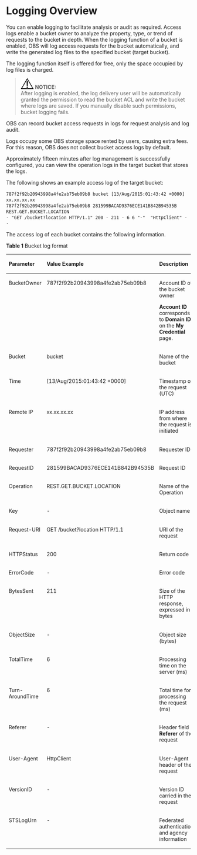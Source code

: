 # Logging Overview<a name="obs_03_0431"></a>

You can enable logging to facilitate analysis or audit as required. Access logs enable a bucket owner to analyze the property, type, or trend of requests to the bucket in depth. When the logging function of a bucket is enabled, OBS will log access requests for the bucket automatically, and write the generated log files to the specified bucket \(target bucket\).

The logging function itself is offered for free, only the space occupied by log files is charged.

>![](public_sys-resources/icon-notice.gif) **NOTICE:**   
>After logging is enabled, the log delivery user will be automatically granted the permission to read the bucket ACL and write the bucket where logs are saved. If you manually disable such permissions, bucket logging fails.  

OBS can record bucket access requests in logs for request analysis and log audit.

Logs occupy some OBS storage space rented by users, causing extra fees. For this reason, OBS does not collect bucket access logs by default.

Approximately fifteen minutes after log management is successfully configured, you can view the operation logs in the target bucket that stores the logs.

The following shows an example access log of the target bucket:

```
787f2f92b20943998a4fe2ab75eb09b8 bucket [13/Aug/2015:01:43:42 +0000] xx.xx.xx.xx 
787f2f92b20943998a4fe2ab75eb09b8 281599BACAD9376ECE141B842B94535B  REST.GET.BUCKET.LOCATION 
- "GET /bucket?location HTTP/1.1" 200 - 211 - 6 6 "-"  "HttpClient" - -
```

The access log of each bucket contains the following information.

**Table  1**  Bucket log format

<a name="en-us_topic_0045853553_table131214386116"></a>
<table><thead align="left"><tr id="en-us_topic_0045853553_row91211438610"><th class="cellrowborder" valign="top" width="30%" id="mcps1.2.4.1.1"><p id="en-us_topic_0045853553_p171215388116"><a name="en-us_topic_0045853553_p171215388116"></a><a name="en-us_topic_0045853553_p171215388116"></a><strong id="en-us_topic_0045853553_b5199335294"><a name="en-us_topic_0045853553_b5199335294"></a><a name="en-us_topic_0045853553_b5199335294"></a>Parameter</strong></p>
</th>
<th class="cellrowborder" valign="top" width="44%" id="mcps1.2.4.1.2"><p id="en-us_topic_0045853553_p41212381016"><a name="en-us_topic_0045853553_p41212381016"></a><a name="en-us_topic_0045853553_p41212381016"></a><strong id="en-us_topic_0045853553_b1026099112911"><a name="en-us_topic_0045853553_b1026099112911"></a><a name="en-us_topic_0045853553_b1026099112911"></a>Value Example</strong></p>
</th>
<th class="cellrowborder" valign="top" width="26%" id="mcps1.2.4.1.3"><p id="en-us_topic_0045853553_p812114386117"><a name="en-us_topic_0045853553_p812114386117"></a><a name="en-us_topic_0045853553_p812114386117"></a><strong id="en-us_topic_0045853553_b5762121572918"><a name="en-us_topic_0045853553_b5762121572918"></a><a name="en-us_topic_0045853553_b5762121572918"></a>Description</strong></p>
</th>
</tr>
</thead>
<tbody><tr id="en-us_topic_0045853553_row1812118381315"><td class="cellrowborder" valign="top" width="30%" headers="mcps1.2.4.1.1 "><p id="en-us_topic_0045853553_p317119161311"><a name="en-us_topic_0045853553_p317119161311"></a><a name="en-us_topic_0045853553_p317119161311"></a>BucketOwner</p>
</td>
<td class="cellrowborder" valign="top" width="44%" headers="mcps1.2.4.1.2 "><p id="en-us_topic_0045853553_p11713161731"><a name="en-us_topic_0045853553_p11713161731"></a><a name="en-us_topic_0045853553_p11713161731"></a>787f2f92b20943998a4fe2ab75eb09b8</p>
</td>
<td class="cellrowborder" valign="top" width="26%" headers="mcps1.2.4.1.3 "><p id="en-us_topic_0045853553_p1317111168312"><a name="en-us_topic_0045853553_p1317111168312"></a><a name="en-us_topic_0045853553_p1317111168312"></a>Account ID of the bucket owner</p>
<p id="en-us_topic_0045853553_p16250135004910"><a name="en-us_topic_0045853553_p16250135004910"></a><a name="en-us_topic_0045853553_p16250135004910"></a><strong id="en-us_topic_0045853553_b575518588313"><a name="en-us_topic_0045853553_b575518588313"></a><a name="en-us_topic_0045853553_b575518588313"></a>Account ID</strong> corresponds to <strong id="en-us_topic_0045853553_b41318815412"><a name="en-us_topic_0045853553_b41318815412"></a><a name="en-us_topic_0045853553_b41318815412"></a>Domain ID</strong> on the <strong id="en-us_topic_0045853553_b1397315101441"><a name="en-us_topic_0045853553_b1397315101441"></a><a name="en-us_topic_0045853553_b1397315101441"></a>My Credential</strong> page.</p>
</td>
</tr>
<tr id="en-us_topic_0045853553_row512113386112"><td class="cellrowborder" valign="top" width="30%" headers="mcps1.2.4.1.1 "><p id="en-us_topic_0045853553_p1717113165312"><a name="en-us_topic_0045853553_p1717113165312"></a><a name="en-us_topic_0045853553_p1717113165312"></a>Bucket</p>
</td>
<td class="cellrowborder" valign="top" width="44%" headers="mcps1.2.4.1.2 "><p id="en-us_topic_0045853553_p3171216839"><a name="en-us_topic_0045853553_p3171216839"></a><a name="en-us_topic_0045853553_p3171216839"></a>bucket</p>
</td>
<td class="cellrowborder" valign="top" width="26%" headers="mcps1.2.4.1.3 "><p id="en-us_topic_0045853553_p21714168313"><a name="en-us_topic_0045853553_p21714168313"></a><a name="en-us_topic_0045853553_p21714168313"></a>Name of the bucket</p>
</td>
</tr>
<tr id="en-us_topic_0045853553_row161211438717"><td class="cellrowborder" valign="top" width="30%" headers="mcps1.2.4.1.1 "><p id="en-us_topic_0045853553_p141718161331"><a name="en-us_topic_0045853553_p141718161331"></a><a name="en-us_topic_0045853553_p141718161331"></a>Time</p>
</td>
<td class="cellrowborder" valign="top" width="44%" headers="mcps1.2.4.1.2 "><p id="en-us_topic_0045853553_p1217121611311"><a name="en-us_topic_0045853553_p1217121611311"></a><a name="en-us_topic_0045853553_p1217121611311"></a>[13/Aug/2015:01:43:42 +0000]</p>
</td>
<td class="cellrowborder" valign="top" width="26%" headers="mcps1.2.4.1.3 "><p id="en-us_topic_0045853553_p7171316031"><a name="en-us_topic_0045853553_p7171316031"></a><a name="en-us_topic_0045853553_p7171316031"></a>Timestamp of the request (UTC)</p>
</td>
</tr>
<tr id="en-us_topic_0045853553_row71212387114"><td class="cellrowborder" valign="top" width="30%" headers="mcps1.2.4.1.1 "><p id="en-us_topic_0045853553_p517112168319"><a name="en-us_topic_0045853553_p517112168319"></a><a name="en-us_topic_0045853553_p517112168319"></a>Remote IP</p>
</td>
<td class="cellrowborder" valign="top" width="44%" headers="mcps1.2.4.1.2 "><p id="en-us_topic_0045853553_p11171121618320"><a name="en-us_topic_0045853553_p11171121618320"></a><a name="en-us_topic_0045853553_p11171121618320"></a>xx.xx.xx.xx</p>
</td>
<td class="cellrowborder" valign="top" width="26%" headers="mcps1.2.4.1.3 "><p id="en-us_topic_0045853553_p317121610316"><a name="en-us_topic_0045853553_p317121610316"></a><a name="en-us_topic_0045853553_p317121610316"></a>IP address from where the request is initiated</p>
</td>
</tr>
<tr id="en-us_topic_0045853553_row412120385118"><td class="cellrowborder" valign="top" width="30%" headers="mcps1.2.4.1.1 "><p id="en-us_topic_0045853553_p1617116161139"><a name="en-us_topic_0045853553_p1617116161139"></a><a name="en-us_topic_0045853553_p1617116161139"></a>Requester</p>
</td>
<td class="cellrowborder" valign="top" width="44%" headers="mcps1.2.4.1.2 "><p id="en-us_topic_0045853553_p4171141618312"><a name="en-us_topic_0045853553_p4171141618312"></a><a name="en-us_topic_0045853553_p4171141618312"></a>787f2f92b20943998a4fe2ab75eb09b8</p>
</td>
<td class="cellrowborder" valign="top" width="26%" headers="mcps1.2.4.1.3 "><p id="en-us_topic_0045853553_p121711816833"><a name="en-us_topic_0045853553_p121711816833"></a><a name="en-us_topic_0045853553_p121711816833"></a>Requester ID</p>
</td>
</tr>
<tr id="en-us_topic_0045853553_row1012119381212"><td class="cellrowborder" valign="top" width="30%" headers="mcps1.2.4.1.1 "><p id="en-us_topic_0045853553_p17171181616312"><a name="en-us_topic_0045853553_p17171181616312"></a><a name="en-us_topic_0045853553_p17171181616312"></a>RequestID</p>
</td>
<td class="cellrowborder" valign="top" width="44%" headers="mcps1.2.4.1.2 "><p id="en-us_topic_0045853553_p91713161734"><a name="en-us_topic_0045853553_p91713161734"></a><a name="en-us_topic_0045853553_p91713161734"></a>281599BACAD9376ECE141B842B94535B</p>
</td>
<td class="cellrowborder" valign="top" width="26%" headers="mcps1.2.4.1.3 "><p id="en-us_topic_0045853553_p8171121615316"><a name="en-us_topic_0045853553_p8171121615316"></a><a name="en-us_topic_0045853553_p8171121615316"></a>Request ID</p>
</td>
</tr>
<tr id="en-us_topic_0045853553_row0121538319"><td class="cellrowborder" valign="top" width="30%" headers="mcps1.2.4.1.1 "><p id="en-us_topic_0045853553_p15171316734"><a name="en-us_topic_0045853553_p15171316734"></a><a name="en-us_topic_0045853553_p15171316734"></a>Operation</p>
</td>
<td class="cellrowborder" valign="top" width="44%" headers="mcps1.2.4.1.2 "><p id="en-us_topic_0045853553_p217121618311"><a name="en-us_topic_0045853553_p217121618311"></a><a name="en-us_topic_0045853553_p217121618311"></a>REST.GET.BUCKET.LOCATION</p>
</td>
<td class="cellrowborder" valign="top" width="26%" headers="mcps1.2.4.1.3 "><p id="en-us_topic_0045853553_p917112161834"><a name="en-us_topic_0045853553_p917112161834"></a><a name="en-us_topic_0045853553_p917112161834"></a>Name of the Operation</p>
</td>
</tr>
<tr id="en-us_topic_0045853553_row0997173031516"><td class="cellrowborder" valign="top" width="30%" headers="mcps1.2.4.1.1 "><p id="en-us_topic_0045853553_p159971730131518"><a name="en-us_topic_0045853553_p159971730131518"></a><a name="en-us_topic_0045853553_p159971730131518"></a>Key</p>
</td>
<td class="cellrowborder" valign="top" width="44%" headers="mcps1.2.4.1.2 "><p id="en-us_topic_0045853553_p4997430191515"><a name="en-us_topic_0045853553_p4997430191515"></a><a name="en-us_topic_0045853553_p4997430191515"></a>-</p>
</td>
<td class="cellrowborder" valign="top" width="26%" headers="mcps1.2.4.1.3 "><p id="en-us_topic_0045853553_p1428011903918"><a name="en-us_topic_0045853553_p1428011903918"></a><a name="en-us_topic_0045853553_p1428011903918"></a>Object name</p>
</td>
</tr>
<tr id="en-us_topic_0045853553_row218717133312"><td class="cellrowborder" valign="top" width="30%" headers="mcps1.2.4.1.1 "><p id="en-us_topic_0045853553_p181712167318"><a name="en-us_topic_0045853553_p181712167318"></a><a name="en-us_topic_0045853553_p181712167318"></a>Request-URI</p>
</td>
<td class="cellrowborder" valign="top" width="44%" headers="mcps1.2.4.1.2 "><p id="en-us_topic_0045853553_p151711616837"><a name="en-us_topic_0045853553_p151711616837"></a><a name="en-us_topic_0045853553_p151711616837"></a>GET /bucket?location HTTP/1.1</p>
</td>
<td class="cellrowborder" valign="top" width="26%" headers="mcps1.2.4.1.3 "><p id="en-us_topic_0045853553_p1517181618315"><a name="en-us_topic_0045853553_p1517181618315"></a><a name="en-us_topic_0045853553_p1517181618315"></a>URI of the request</p>
</td>
</tr>
<tr id="en-us_topic_0045853553_row965413106316"><td class="cellrowborder" valign="top" width="30%" headers="mcps1.2.4.1.1 "><p id="en-us_topic_0045853553_p131710168310"><a name="en-us_topic_0045853553_p131710168310"></a><a name="en-us_topic_0045853553_p131710168310"></a>HTTPStatus</p>
</td>
<td class="cellrowborder" valign="top" width="44%" headers="mcps1.2.4.1.2 "><p id="en-us_topic_0045853553_p9171316238"><a name="en-us_topic_0045853553_p9171316238"></a><a name="en-us_topic_0045853553_p9171316238"></a>200</p>
</td>
<td class="cellrowborder" valign="top" width="26%" headers="mcps1.2.4.1.3 "><p id="en-us_topic_0045853553_p18171171616313"><a name="en-us_topic_0045853553_p18171171616313"></a><a name="en-us_topic_0045853553_p18171171616313"></a>Return code</p>
</td>
</tr>
<tr id="en-us_topic_0045853553_row15399651112010"><td class="cellrowborder" valign="top" width="30%" headers="mcps1.2.4.1.1 "><p id="en-us_topic_0045853553_p103991051162012"><a name="en-us_topic_0045853553_p103991051162012"></a><a name="en-us_topic_0045853553_p103991051162012"></a>ErrorCode</p>
</td>
<td class="cellrowborder" valign="top" width="44%" headers="mcps1.2.4.1.2 "><p id="en-us_topic_0045853553_p4399185111206"><a name="en-us_topic_0045853553_p4399185111206"></a><a name="en-us_topic_0045853553_p4399185111206"></a>-</p>
</td>
<td class="cellrowborder" valign="top" width="26%" headers="mcps1.2.4.1.3 "><p id="en-us_topic_0045853553_p193991851112014"><a name="en-us_topic_0045853553_p193991851112014"></a><a name="en-us_topic_0045853553_p193991851112014"></a>Error code</p>
</td>
</tr>
<tr id="en-us_topic_0045853553_row18264188238"><td class="cellrowborder" valign="top" width="30%" headers="mcps1.2.4.1.1 "><p id="en-us_topic_0045853553_p117117161836"><a name="en-us_topic_0045853553_p117117161836"></a><a name="en-us_topic_0045853553_p117117161836"></a>BytesSent</p>
</td>
<td class="cellrowborder" valign="top" width="44%" headers="mcps1.2.4.1.2 "><p id="en-us_topic_0045853553_p61717167319"><a name="en-us_topic_0045853553_p61717167319"></a><a name="en-us_topic_0045853553_p61717167319"></a>211</p>
</td>
<td class="cellrowborder" valign="top" width="26%" headers="mcps1.2.4.1.3 "><p id="en-us_topic_0045853553_p161711016435"><a name="en-us_topic_0045853553_p161711016435"></a><a name="en-us_topic_0045853553_p161711016435"></a>Size of the HTTP response, expressed in bytes</p>
</td>
</tr>
<tr id="en-us_topic_0045853553_row4789642132118"><td class="cellrowborder" valign="top" width="30%" headers="mcps1.2.4.1.1 "><p id="en-us_topic_0045853553_p8789114282111"><a name="en-us_topic_0045853553_p8789114282111"></a><a name="en-us_topic_0045853553_p8789114282111"></a>ObjectSize</p>
</td>
<td class="cellrowborder" valign="top" width="44%" headers="mcps1.2.4.1.2 "><p id="en-us_topic_0045853553_p15789144252119"><a name="en-us_topic_0045853553_p15789144252119"></a><a name="en-us_topic_0045853553_p15789144252119"></a>-</p>
</td>
<td class="cellrowborder" valign="top" width="26%" headers="mcps1.2.4.1.3 "><p id="en-us_topic_0045853553_p878954214212"><a name="en-us_topic_0045853553_p878954214212"></a><a name="en-us_topic_0045853553_p878954214212"></a>Object size (bytes)</p>
</td>
</tr>
<tr id="en-us_topic_0045853553_row7983195831"><td class="cellrowborder" valign="top" width="30%" headers="mcps1.2.4.1.1 "><p id="en-us_topic_0045853553_p14171516134"><a name="en-us_topic_0045853553_p14171516134"></a><a name="en-us_topic_0045853553_p14171516134"></a>TotalTime</p>
</td>
<td class="cellrowborder" valign="top" width="44%" headers="mcps1.2.4.1.2 "><p id="en-us_topic_0045853553_p1417115160310"><a name="en-us_topic_0045853553_p1417115160310"></a><a name="en-us_topic_0045853553_p1417115160310"></a>6</p>
</td>
<td class="cellrowborder" valign="top" width="26%" headers="mcps1.2.4.1.3 "><p id="en-us_topic_0045853553_p2017114161831"><a name="en-us_topic_0045853553_p2017114161831"></a><a name="en-us_topic_0045853553_p2017114161831"></a>Processing time on the server (ms)</p>
</td>
</tr>
<tr id="en-us_topic_0045853553_row16811143633"><td class="cellrowborder" valign="top" width="30%" headers="mcps1.2.4.1.1 "><p id="en-us_topic_0045853553_p617110167315"><a name="en-us_topic_0045853553_p617110167315"></a><a name="en-us_topic_0045853553_p617110167315"></a>Turn-AroundTime</p>
</td>
<td class="cellrowborder" valign="top" width="44%" headers="mcps1.2.4.1.2 "><p id="en-us_topic_0045853553_p4171616233"><a name="en-us_topic_0045853553_p4171616233"></a><a name="en-us_topic_0045853553_p4171616233"></a>6</p>
</td>
<td class="cellrowborder" valign="top" width="26%" headers="mcps1.2.4.1.3 "><p id="en-us_topic_0045853553_p161711716536"><a name="en-us_topic_0045853553_p161711716536"></a><a name="en-us_topic_0045853553_p161711716536"></a>Total time for processing the request (ms)</p>
</td>
</tr>
<tr id="en-us_topic_0045853553_row9951955723"><td class="cellrowborder" valign="top" width="30%" headers="mcps1.2.4.1.1 "><p id="en-us_topic_0045853553_p0951655520"><a name="en-us_topic_0045853553_p0951655520"></a><a name="en-us_topic_0045853553_p0951655520"></a>Referer</p>
</td>
<td class="cellrowborder" valign="top" width="44%" headers="mcps1.2.4.1.2 "><p id="en-us_topic_0045853553_p199511855725"><a name="en-us_topic_0045853553_p199511855725"></a><a name="en-us_topic_0045853553_p199511855725"></a>-</p>
</td>
<td class="cellrowborder" valign="top" width="26%" headers="mcps1.2.4.1.3 "><p id="en-us_topic_0045853553_p1195113551720"><a name="en-us_topic_0045853553_p1195113551720"></a><a name="en-us_topic_0045853553_p1195113551720"></a>Header field <strong id="en-us_topic_0045853553_b728161215314"><a name="en-us_topic_0045853553_b728161215314"></a><a name="en-us_topic_0045853553_b728161215314"></a>Referer</strong> of the request</p>
</td>
</tr>
<tr id="en-us_topic_0045853553_row144987116315"><td class="cellrowborder" valign="top" width="30%" headers="mcps1.2.4.1.1 "><p id="en-us_topic_0045853553_p154981012317"><a name="en-us_topic_0045853553_p154981012317"></a><a name="en-us_topic_0045853553_p154981012317"></a>User-Agent</p>
</td>
<td class="cellrowborder" valign="top" width="44%" headers="mcps1.2.4.1.2 "><p id="en-us_topic_0045853553_p15498310315"><a name="en-us_topic_0045853553_p15498310315"></a><a name="en-us_topic_0045853553_p15498310315"></a>HttpClient</p>
</td>
<td class="cellrowborder" valign="top" width="26%" headers="mcps1.2.4.1.3 "><p id="en-us_topic_0045853553_p549815114320"><a name="en-us_topic_0045853553_p549815114320"></a><a name="en-us_topic_0045853553_p549815114320"></a>User-Agent header of the request</p>
</td>
</tr>
<tr id="en-us_topic_0045853553_row1320275918214"><td class="cellrowborder" valign="top" width="30%" headers="mcps1.2.4.1.1 "><p id="en-us_topic_0045853553_p72021159823"><a name="en-us_topic_0045853553_p72021159823"></a><a name="en-us_topic_0045853553_p72021159823"></a>VersionID</p>
</td>
<td class="cellrowborder" valign="top" width="44%" headers="mcps1.2.4.1.2 "><p id="en-us_topic_0045853553_p1820219591624"><a name="en-us_topic_0045853553_p1820219591624"></a><a name="en-us_topic_0045853553_p1820219591624"></a>-</p>
</td>
<td class="cellrowborder" valign="top" width="26%" headers="mcps1.2.4.1.3 "><p id="en-us_topic_0045853553_p2020218592212"><a name="en-us_topic_0045853553_p2020218592212"></a><a name="en-us_topic_0045853553_p2020218592212"></a>Version ID carried in the request</p>
</td>
</tr>
<tr id="en-us_topic_0045853553_row5594115117310"><td class="cellrowborder" valign="top" width="30%" headers="mcps1.2.4.1.1 "><p id="en-us_topic_0045853553_p1559445111318"><a name="en-us_topic_0045853553_p1559445111318"></a><a name="en-us_topic_0045853553_p1559445111318"></a>STSLogUrn</p>
</td>
<td class="cellrowborder" valign="top" width="44%" headers="mcps1.2.4.1.2 "><p id="en-us_topic_0045853553_p125943511133"><a name="en-us_topic_0045853553_p125943511133"></a><a name="en-us_topic_0045853553_p125943511133"></a>-</p>
</td>
<td class="cellrowborder" valign="top" width="26%" headers="mcps1.2.4.1.3 "><p id="en-us_topic_0045853553_p65941151832"><a name="en-us_topic_0045853553_p65941151832"></a><a name="en-us_topic_0045853553_p65941151832"></a>Federated authentication and agency information</p>
</td>
</tr>
</tbody>
</table>


